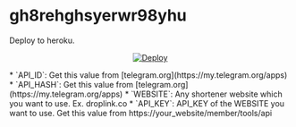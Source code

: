 # gh8rehghsyerwr98yhu
Deploy to heroku.

<p align="center">

<a href="https://heroku.com/deploy?template=https://github.com/ShubhuXD/gh8rehghsyerwr98yhu">

  <img src="https://www.herokucdn.com/deploy/button.svg" alt="Deploy">

</a>

</p>
* `API_ID`: Get this value from [telegram.org](https://my.telegram.org/apps)
* `API_HASH`: Get this value from [telegram.org](https://my.telegram.org/apps)
* `WEBSITE`: Any shortener website which you want to use. Ex. droplink.co
* `API_KEY`: API_KEY of the WEBSITE you want to use. Get this value from https://your_website/member/tools/api
